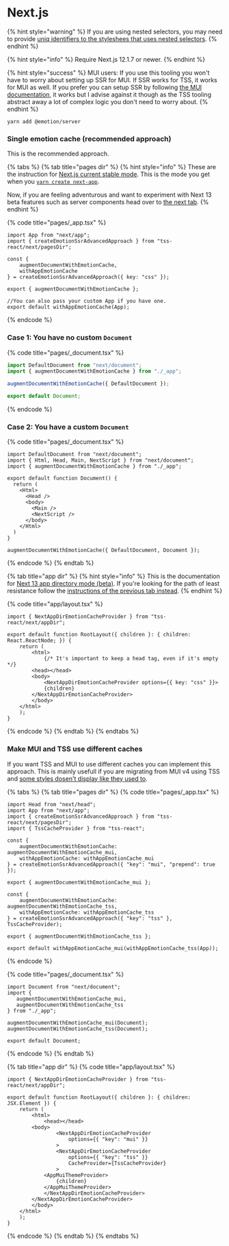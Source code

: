 # Next.js

{% hint style="warning" %}
If you are using nested selectors, you may need to provide [uniq identifiers to the styleshees that uses nested selectors](../nested-selectors.md#ssr).
{% endhint %}

{% hint style="info" %}
Require Next.js 12.1.7 or newer.
{% endhint %}

{% hint style="success" %}
MUI users: If you use this tooling you won't have to worry about setting up SSR for MUI. If SSR works for TSS, it works for MUI as well. If you prefer you can setup SSR by following [the MUI documentation,](https://mui.com/material-ui/guides/server-rendering/) it works but I advise against it though as the TSS tooling abstract away a lot of complex logic you don't need to worry about.
{% endhint %}

```
yarn add @emotion/server
```

### Single emotion cache (recommended approach)

This is the recommended approach.&#x20;

{% tabs %}
{% tab title="pages dir" %}
{% hint style="info" %}
These are the instruction for [Next.js current stable mode](https://nextjs.org/docs). This is the mode you get when you [`yarn create next-app`](https://nextjs.org/docs/api-reference/create-next-app#interactive).&#x20;

Now, if you are feeling adventurous and want to experiment with Next 13 beta features such as server components head over to [the next tab](next.js.md#app-dir).
{% endhint %}

{% code title="pages/_app.tsx" %}
```tsx
import App from "next/app";
import { createEmotionSsrAdvancedApproach } from "tss-react/next/pagesDir";

const {
    augmentDocumentWithEmotionCache,
    withAppEmotionCache
} = createEmotionSsrAdvancedApproach({ key: "css" });

export { augmentDocumentWithEmotionCache };

//You can also pass your custom App if you have one. 
export default withAppEmotionCache(App);
```
{% endcode %}

### Case 1: You have no custom `Document`

{% code title="pages/_document.tsx" %}
```typescript
import DefaultDocument from "next/document";
import { augmentDocumentWithEmotionCache } from "./_app";

augmentDocumentWithEmotionCache({ DefaultDocument });

export default Document;
```
{% endcode %}

### Case 2: You have a custom `Document`

{% code title="pages/_document.tsx" %}
```tsx
import DefaultDocument from "next/document";
import { Html, Head, Main, NextScript } from "next/document";
import { augmentDocumentWithEmotionCache } from "./_app";

export default function Document() {
  return (
    <Html>
      <Head />
      <body>
        <Main />
        <NextScript />
      </body>
    </Html>
  )
}

augmentDocumentWithEmotionCache({ DefaultDocument, Document });
```
{% endcode %}
{% endtab %}

{% tab title="app dir" %}
{% hint style="info" %}
This is the documentation for [Next 13 app directory mode (beta)](https://beta.nextjs.org/docs). If you're looking for the path of least resistance follow the [instructions of the previous tab instead](next.js.md#pages-dir).
{% endhint %}

{% code title="app/layout.tsx" %}
```tsx
import { NextAppDirEmotionCacheProvider } from "tss-react/next/appDir";

export default function RootLayout({ children }: { children: React.ReactNode; }) {
    return (
        <html>
            {/* It's important to keep a head tag, even if it's empty */}
	    <head></head> 
	    <body>
	        <NextAppDirEmotionCacheProvider options={{ key: "css" }}>
		    {children}
		</NextAppDirEmotionCacheProvider>
	    </body>
	</html>
    );
}
```
{% endcode %}
{% endtab %}
{% endtabs %}

### Make MUI and TSS use different caches

If you want TSS and MUI to use different caches you can implement this approach. This is mainly usefull if you are migrating from MUI v4 using TSS and [some styles dosen't display like they used to](../troubleshoot-migration-to-muiv5-with-tss.md).&#x20;

{% tabs %}
{% tab title="pages dir" %}
{% code title="pages/_app.tsx" %}
```tsx
import Head from "next/head";
import App from "next/app";
import { createEmotionSsrAdvancedApproach } from "tss-react/next/pagesDir";
import { TssCacheProvider } from "tss-react";

const {
    augmentDocumentWithEmotionCache: augmentDocumentWithEmotionCache_mui,
    withAppEmotionCache: withAppEmotionCache_mui
} = createEmotionSsrAdvancedApproach({ "key": "mui", "prepend": true });

export { augmentDocumentWithEmotionCache_mui };

const {
    augmentDocumentWithEmotionCache: augmentDocumentWithEmotionCache_tss,
    withAppEmotionCache: withAppEmotionCache_tss
} = createEmotionSsrAdvancedApproach({ "key": "tss" }, TssCacheProvider);

export { augmentDocumentWithEmotionCache_tss };

export default withAppEmotionCache_mui(withAppEmotionCache_tss(App));

```
{% endcode %}

{% code title="pages/_document.tsx" %}
```tsx
import Document from "next/document";
import { 
   augmentDocumentWithEmotionCache_mui,  
   augmentDocumentWithEmotionCache_tss
} from "./_app";

augmentDocumentWithEmotionCache_mui(Document);
augmentDocumentWithEmotionCache_tss(Document);

export default Document;
```
{% endcode %}
{% endtab %}

{% tab title="app dir" %}
{% code title="app/layout.tsx" %}
```tsx
import { NextAppDirEmotionCacheProvider } from "tss-react/next/appDir";

export default function RootLayout({ children }: { children: JSX.Element }) {
    return (
        <html>
            <head></head>
	    <body>
                <NextAppDirEmotionCacheProvider 
                    options={{ "key": "mui" }}
                >
	            <NextAppDirEmotionCacheProvider 
	                options={{ "key": "tss" }} 
	                CacheProvider={TssCacheProvider}
	            >
			<AppMuiThemeProvider>
			    {children}
			</AppMuiThemeProvider>
		    </NextAppDirEmotionCacheProvider>
		</NextAppDirEmotionCacheProvider>
	    </body>
	</html>
    );
}
```
{% endcode %}
{% endtab %}
{% endtabs %}
